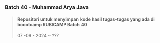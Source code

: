 ### Batch 40 - Muhammad Arya Java
> #### Repositori untuk menyimpan kode hasil tugas-tugas yang ada di boootcamp RUBICAMP Batch 40
> 07 -09 - 2024 ~ ???
